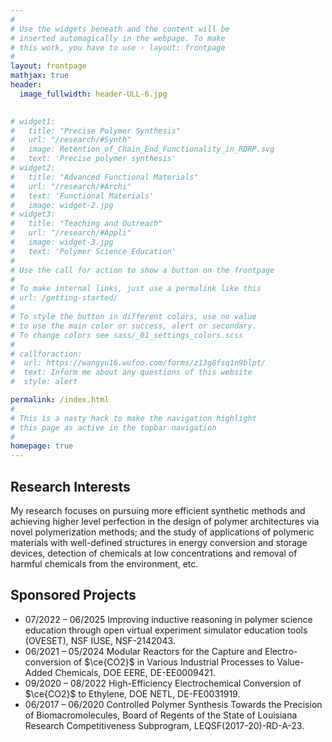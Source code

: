 ```yaml
---
#
# Use the widgets beneath and the content will be
# inserted automagically in the webpage. To make
# this work, you have to use › layout: frontpage
#
layout: frontpage
mathjax: true
header:
  image_fullwidth: header-ULL-6.jpg

  
# widget1:
#   title: "Precise Polymer Synthesis"
#   url: "/research/#Synth"
#   image: Retention_of_Chain_End_Functionality_in_RDRP.svg
#   text: 'Precise polymer synthesis'
# widget2:
#   title: "Advanced Functional Materials"
#   url: "/research/#Archi"
#   text: 'Functional Materials'
#   image: widget-2.jpg
# widget3:
#   title: "Teaching and Outreach"
#   url: "/research/#Appli"
#   image: widget-3.jpg
#   text: 'Polymer Science Education'
#
# Use the call for action to show a button on the frontpage
#
# To make internal links, just use a permalink like this
# url: /getting-started/
#
# To style the button in different colors, use no value
# to use the main color or success, alert or secondary.
# To change colors see sass/_01_settings_colors.scss
#
# callforaction:
#  url: https://wangyu16.wufoo.com/forms/z13g8fsq1n9blpt/
#  text: Inform me about any questions of this website 
#  style: alert

permalink: /index.html
#
# This is a nasty hack to make the navigation highlight
# this page as active in the topbar navigation
#
homepage: true 
---
```


## Research Interests

My research focuses on pursuing more efficient synthetic methods and achieving higher level perfection in the design of polymer architectures via novel polymerization methods; and the study of applications of polymeric materials with well-defined structures in energy conversion and storage devices, detection of chemicals at low concentrations and removal of harmful chemicals from the environment, etc.  

## Sponsored Projects

- 07/2022 – 06/2025 Improving inductive reasoning in polymer science education through open virtual experiment simulator education tools (OVESET), NSF IUSE, NSF-2142043.
- 06/2021 – 05/2024 Modular Reactors for the Capture and Electro-conversion of $\ce{CO2}$ in Various Industrial Processes to Value-Added Chemicals, DOE EERE, DE-EE0009421.
- 09/2020 – 08/2022 High-Efficiency Electrochemical Conversion of $\ce{CO2}$ to Ethylene, DOE NETL, DE-FE0031919.
- 06/2017 – 06/2020 Controlled Polymer Synthesis Towards the Precision of Biomacromolecules, Board of Regents of the State of Louisiana Research Competitiveness Subprogram, LEQSF(2017-20)-RD-A-23.


